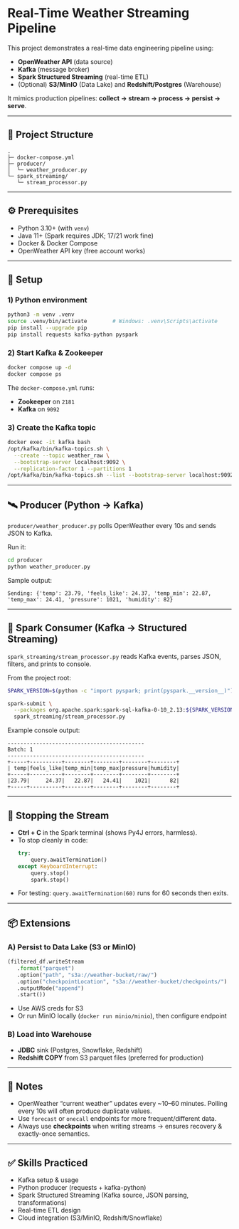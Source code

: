 # Real-Time Weather Streaming Pipeline

This project demonstrates a real-time data engineering pipeline using:

- **OpenWeather API** (data source)
- **Kafka** (message broker)
- **Spark Structured Streaming** (real-time ETL)
- (Optional) **S3/MinIO** (Data Lake) and **Redshift/Postgres** (Warehouse)

It mimics production pipelines: **collect → stream → process → persist → serve**.

---

## 📂 Project Structure

```
.
├─ docker-compose.yml
├─ producer/
│  └─ weather_producer.py
└─ spark_streaming/
   └─ stream_processor.py
```

---

## ⚙️ Prerequisites

- Python 3.10+ (with `venv`)
- Java 11+ (Spark requires JDK; 17/21 work fine)
- Docker & Docker Compose
- OpenWeather API key (free account works)

---

## 🔧 Setup

### 1) Python environment
```bash
python3 -m venv .venv
source .venv/bin/activate        # Windows: .venv\Scripts\activate
pip install --upgrade pip
pip install requests kafka-python pyspark
```

### 2) Start Kafka & Zookeeper
```bash
docker compose up -d
docker compose ps
```

The `docker-compose.yml` runs:
- **Zookeeper** on `2181`
- **Kafka** on `9092`

### 3) Create the Kafka topic
```bash
docker exec -it kafka bash
/opt/kafka/bin/kafka-topics.sh \
  --create --topic weather_raw \
  --bootstrap-server localhost:9092 \
  --replication-factor 1 --partitions 1
/opt/kafka/bin/kafka-topics.sh --list --bootstrap-server localhost:9092
```

---

## 🛰️ Producer (Python → Kafka)

`producer/weather_producer.py` polls OpenWeather every 10s and sends JSON to Kafka.

Run it:
```bash
cd producer
python weather_producer.py
```

Sample output:
```
Sending: {'temp': 23.79, 'feels_like': 24.37, 'temp_min': 22.87, 'temp_max': 24.41, 'pressure': 1021, 'humidity': 82}
```

---

## 🔄 Spark Consumer (Kafka → Structured Streaming)

`spark_streaming/stream_processor.py` reads Kafka events, parses JSON, filters, and prints to console.

From the project root:
```bash
SPARK_VERSION=$(python -c "import pyspark; print(pyspark.__version__)")

spark-submit \
  --packages org.apache.spark:spark-sql-kafka-0-10_2.13:${SPARK_VERSION} \
  spark_streaming/stream_processor.py
```

Example console output:
```
-------------------------------------------
Batch: 1
-------------------------------------------
+-----+----------+--------+--------+--------+--------+
| temp|feels_like|temp_min|temp_max|pressure|humidity|
+-----+----------+--------+--------+--------+--------+
|23.79|     24.37|   22.87|   24.41|    1021|      82|
+-----+----------+--------+--------+--------+--------+
```

---

## 🛑 Stopping the Stream

- **Ctrl + C** in the Spark terminal (shows Py4J errors, harmless).
- To stop cleanly in code:
  ```python
  try:
      query.awaitTermination()
  except KeyboardInterrupt:
      query.stop()
      spark.stop()
  ```
- For testing: `query.awaitTermination(60)` runs for 60 seconds then exits.

---

## 📦 Extensions

### A) Persist to Data Lake (S3 or MinIO)
```python
(filtered_df.writeStream
   .format("parquet")
   .option("path", "s3a://weather-bucket/raw/")
   .option("checkpointLocation", "s3a://weather-bucket/checkpoints/")
   .outputMode("append")
   .start())
```

- Use AWS creds for S3
- Or run MinIO locally (`docker run minio/minio`), then configure endpoint

### B) Load into Warehouse
- **JDBC** sink (Postgres, Snowflake, Redshift)
- **Redshift COPY** from S3 parquet files (preferred for production)

---

## 📝 Notes

- OpenWeather “current weather” updates every ~10–60 minutes. Polling every 10s will often produce duplicate values.
- Use `forecast` or `onecall` endpoints for more frequent/different data.
- Always use **checkpoints** when writing streams → ensures recovery & exactly-once semantics.

---

## ✅ Skills Practiced

- Kafka setup & usage
- Python producer (requests + kafka-python)
- Spark Structured Streaming (Kafka source, JSON parsing, transformations)
- Real-time ETL design
- Cloud integration (S3/MinIO, Redshift/Snowflake)
